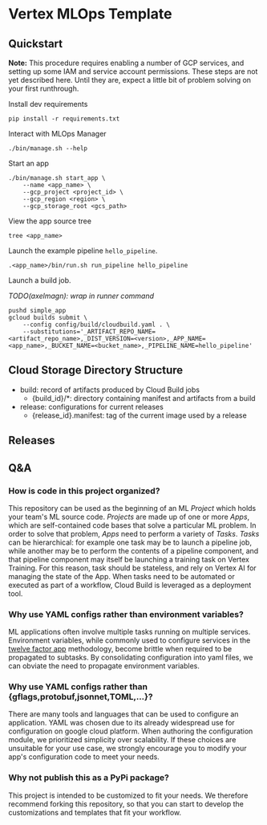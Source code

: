 # Vertex MLOps Template

## Quickstart

**Note:** This procedure requires enabling a number of GCP services, and setting
up some IAM and service account permissions.  These steps are not yet described
here.  Until they are, expect a little bit of problem solving on your first
runthrough.

Install dev requirements

```
pip install -r requirements.txt
```

Interact with MLOps Manager

```
./bin/manage.sh --help
```

Start an app

```
./bin/manage.sh start_app \
    --name <app_name> \
    --gcp_project <project_id> \
    --gcp_region <region> \
    --gcp_storage_root <gcs_path>
```

View the app source tree

```
tree <app_name>
```

Launch the example pipeline `hello_pipeline`.

```
.<app_name>/bin/run.sh run_pipeline hello_pipeline
```

Launch a build job.

*TODO(axelmagn): wrap in runner command*

```
pushd simple_app
gcloud builds submit \
    --config config/build/cloudbuild.yaml . \
    --substitutions='_ARTIFACT_REPO_NAME=<artifact_repo_name>,_DIST_VERSION=<version>,_APP_NAME=<app_name>,_BUCKET_NAME=<bucket_name>,_PIPELINE_NAME=hello_pipeline'
```


## Cloud Storage Directory Structure

- build: record of artifacts produced by Cloud Build jobs
    - {build_id}/*: directory containing manifest and artifacts from a build
- release: configurations for current releases
    - {release_id}.manifest: tag of the current image used by a release

## Releases

## Q&A

### How is code in this project organized?

This repository can be used as the beginning of an ML *Project* which
holds your team's ML source code.  *Projects* are made up of one or more
*Apps*, which are self-contained code bases that solve a particular ML problem.
In order to solve that problem, *Apps* need to perform a variety of *Tasks*.
*Tasks* can be hierarchical: for example one task may be to launch a pipeline 
job, while another may be to perform the contents of a pipeline component, and
that pipeline component may itself be launching a training task on Vertex 
Training. For this reason, task should be stateless, and rely on Vertex AI for 
managing the state of the App.  When tasks need to be automated or executed as
part of a workflow, Cloud Build is leveraged as a deployment tool.

### Why use YAML configs rather than environment variables?

ML applications often involve multiple tasks running on multiple services.
Environment variables, while commonly used to configure services in the [twelve
factor app](https://12factor.net/) methodology, become brittle when required to
be propagated to subtasks.  By consolidating configuration into yaml files, we
can obviate the need to propagate environment variables.

### Why use YAML configs rather than {gflags,protobuf,jsonnet,TOML,...}?

There are many tools and languages that can be used to configure an application.
YAML was chosen due to its already widespread use for configuration on google
cloud platform.  When authoring the configuration module, we prioritized
simplicity over scalability.  If these choices are unsuitable for your use case,
we strongly encourage you to modify your app's configuration code to meet your
needs.

### Why not publish this as a PyPi package?

This project is intended to be customized to fit your needs.  We therefore
recommend forking this repository, so that you can start to develop the
customizations and templates that fit your workflow.
